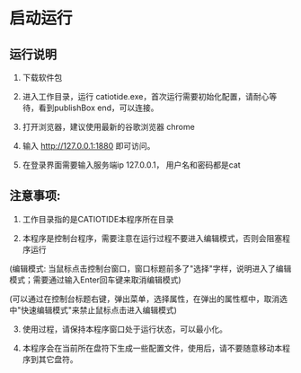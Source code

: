 
# 启动运行

## 运行说明

1. 下载软件包

2. 进入工作目录，运行 catiotide.exe，首次运行需要初始化配置，请耐心等待，看到publishBox end，可以连接。

3. 打开浏览器，建议使用最新的谷歌浏览器 chrome

4. 输入 http://127.0.0.1:1880 即可访问。

5. 在登录界面需要输入服务端ip 127.0.0.1， 用户名和密码都是cat


## 注意事项:

1. 工作目录指的是CATIOTIDE本程序所在目录

2. 本程序是控制台程序，需要注意在运行过程不要进入编辑模式，否则会阻塞程序运行

(编辑模式: 当鼠标点击控制台窗口，窗口标题前多了"选择"字样，说明进入了编辑模式；需要通过输入Enter回车键来取消编辑模式)

(可以通过在控制台标题右键，弹出菜单，选择属性，在弹出的属性框中，取消选中"快速编辑模式"来禁止鼠标点击进入编辑模式)

3. 使用过程，请保持本程序窗口处于运行状态，可以最小化。

4. 本程序会在当前所在盘符下生成一些配置文件，使用后，请不要随意移动本程序到其它盘符。
